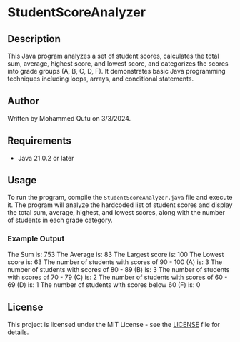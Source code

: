 # StudentScoreAnalyzer

## Description
This Java program analyzes a set of student scores, calculates the total sum, average, highest score, and lowest score, and categorizes the scores into grade groups (A, B, C, D, F). It demonstrates basic Java programming techniques including loops, arrays, and conditional statements.

## Author
Written by Mohammed Qutu on 3/3/2024.

## Requirements
- Java 21.0.2 or later

## Usage
To run the program, compile the `StudentScoreAnalyzer.java` file and execute it. The program will analyze the hardcoded list of student scores and display the total sum, average, highest, and lowest scores, along with the number of students in each grade category.

### Example Output
The Sum is: 753 The Average is: 83 The Largest score is: 100 The Lowest score is: 63 The number of students with scores of 90 - 100 (A) is: 3 The number of students with scores of 80 - 89 (B) is: 3 The number of students with scores of 70 - 79 (C) is: 2 The number of students with scores of 60 - 69 (D) is: 1 The number of students with scores below 60 (F) is: 0

## License
This project is licensed under the MIT License - see the [LICENSE](LICENSE) file for details.

